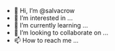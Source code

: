 - 👋 Hi, I’m @salvacrow
- 👀 I’m interested in ...
- 🌱 I’m currently learning ...
- 💞️ I’m looking to collaborate on ...
- 📫 How to reach me ...

<!---
salvacrow/salvacrow is a ✨ special ✨ repository because its `README.md` (this file) appears on your GitHub profile.
You can click the Preview link to take a look at your changes.
--->
